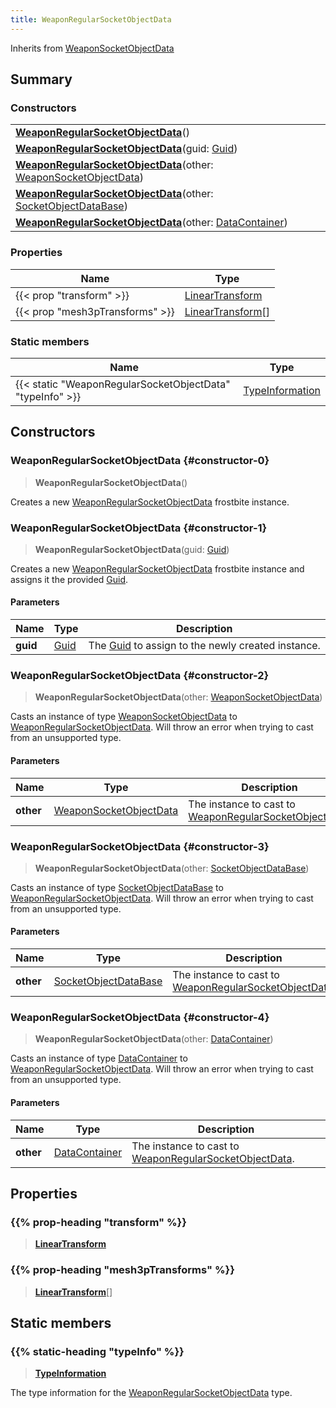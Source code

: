 ```yaml
---
title: WeaponRegularSocketObjectData
---
```


Inherits from [WeaponSocketObjectData](/vext/ref/fb/weaponsocketobjectdata)

## Summary

### Constructors

|  |
| --- |
| **[WeaponRegularSocketObjectData](#constructor-0)**() |
| **[WeaponRegularSocketObjectData](#constructor-1)**(guid: [Guid](/vext/ref/shared/type/guid)) |
| **[WeaponRegularSocketObjectData](#constructor-2)**(other: [WeaponSocketObjectData](/vext/ref/fb/weaponsocketobjectdata)) |
| **[WeaponRegularSocketObjectData](#constructor-3)**(other: [SocketObjectDataBase](/vext/ref/fb/socketobjectdatabase)) |
| **[WeaponRegularSocketObjectData](#constructor-4)**(other: [DataContainer](/vext/ref/shared/type/datacontainer)) |

### Properties

| Name | Type |
| ---- | ---- |
| {{< prop "transform" >}} | [LinearTransform](/vext/ref/shared/type/lineartransform) |
| {{< prop "mesh3pTransforms" >}} | [LinearTransform](/vext/ref/shared/type/lineartransform)[] |

### Static members

| Name | Type |
| ---- | ---- |
| {{< static "WeaponRegularSocketObjectData" "typeInfo" >}} | [TypeInformation](/vext/ref/shared/type/typeinformation) |

## Constructors

### WeaponRegularSocketObjectData {#constructor-0}

> **WeaponRegularSocketObjectData**()

Creates a new [WeaponRegularSocketObjectData](/vext/ref/fb/weaponregularsocketobjectdata) frostbite instance.

### WeaponRegularSocketObjectData {#constructor-1}

> **WeaponRegularSocketObjectData**(guid: [Guid](/vext/ref/shared/type/guid))

Creates a new [WeaponRegularSocketObjectData](/vext/ref/fb/weaponregularsocketobjectdata) frostbite instance and assigns it the provided [Guid](/vext/ref/shared/type/guid).

#### Parameters

| Name | Type | Description |
| ---- | ---- | ----------- |
| **guid** | [Guid](/vext/ref/shared/type/guid) | The [Guid](/vext/ref/shared/type/guid) to assign to the newly created instance. |

### WeaponRegularSocketObjectData {#constructor-2}

> **WeaponRegularSocketObjectData**(other: [WeaponSocketObjectData](/vext/ref/fb/weaponsocketobjectdata))

Casts an instance of type [WeaponSocketObjectData](/vext/ref/fb/weaponsocketobjectdata) to [WeaponRegularSocketObjectData](/vext/ref/fb/weaponregularsocketobjectdata). Will throw an error when trying to cast from an unsupported type.

#### Parameters

| Name | Type | Description |
| ---- | ---- | ----------- |
| **other** | [WeaponSocketObjectData](/vext/ref/fb/weaponsocketobjectdata) | The instance to cast to [WeaponRegularSocketObjectData](/vext/ref/fb/weaponregularsocketobjectdata). |

### WeaponRegularSocketObjectData {#constructor-3}

> **WeaponRegularSocketObjectData**(other: [SocketObjectDataBase](/vext/ref/fb/socketobjectdatabase))

Casts an instance of type [SocketObjectDataBase](/vext/ref/fb/socketobjectdatabase) to [WeaponRegularSocketObjectData](/vext/ref/fb/weaponregularsocketobjectdata). Will throw an error when trying to cast from an unsupported type.

#### Parameters

| Name | Type | Description |
| ---- | ---- | ----------- |
| **other** | [SocketObjectDataBase](/vext/ref/fb/socketobjectdatabase) | The instance to cast to [WeaponRegularSocketObjectData](/vext/ref/fb/weaponregularsocketobjectdata). |

### WeaponRegularSocketObjectData {#constructor-4}

> **WeaponRegularSocketObjectData**(other: [DataContainer](/vext/ref/shared/type/datacontainer))

Casts an instance of type [DataContainer](/vext/ref/shared/type/datacontainer) to [WeaponRegularSocketObjectData](/vext/ref/fb/weaponregularsocketobjectdata). Will throw an error when trying to cast from an unsupported type.

#### Parameters

| Name | Type | Description |
| ---- | ---- | ----------- |
| **other** | [DataContainer](/vext/ref/shared/type/datacontainer) | The instance to cast to [WeaponRegularSocketObjectData](/vext/ref/fb/weaponregularsocketobjectdata). |

## Properties

### {{% prop-heading "transform" %}}

> **[LinearTransform](/vext/ref/shared/type/lineartransform)**

### {{% prop-heading "mesh3pTransforms" %}}

> **[LinearTransform](/vext/ref/shared/type/lineartransform)**[]

## Static members

### {{% static-heading "typeInfo" %}}

> **[TypeInformation](/vext/ref/shared/type/typeinformation)**

The type information for the [WeaponRegularSocketObjectData](/vext/ref/fb/weaponregularsocketobjectdata) type.

